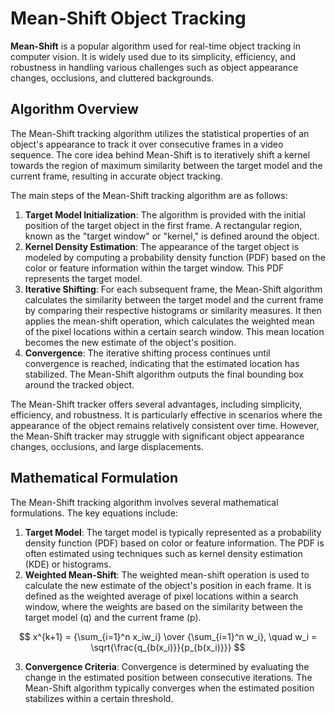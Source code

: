 # Mean-Shift Object Tracking

<b>Mean-Shift</b> is a popular algorithm used for real-time object tracking in computer vision. It is widely used due to its simplicity, efficiency, and robustness in handling various challenges such as object appearance changes, occlusions, and cluttered backgrounds.


## Algorithm Overview

The Mean-Shift tracking algorithm utilizes the statistical properties of an object's appearance to track it over consecutive frames in a video sequence. The core idea behind Mean-Shift is to iteratively shift a kernel towards the region of maximum similarity between the target model and the current frame, resulting in accurate object tracking.

The main steps of the Mean-Shift tracking algorithm are as follows:

1. <b>Target Model Initialization</b>: The algorithm is provided with the initial position of the target object in the first frame. A rectangular region, known as the "target window" or "kernel," is defined around the object.
2. <b>Kernel Density Estimation</b>: The appearance of the target object is modeled by computing a probability density function (PDF) based on the color or feature information within the target window. This PDF represents the target model.
3. <b>Iterative Shifting</b>: For each subsequent frame, the Mean-Shift algorithm calculates the similarity between the target model and the current frame by comparing their respective histograms or similarity measures. It then applies the mean-shift operation, which calculates the weighted mean of the pixel locations within a certain search window. This mean location becomes the new estimate of the object's position.
4. <b>Convergence</b>: The iterative shifting process continues until convergence is reached, indicating that the estimated location has stabilized. The Mean-Shift algorithm outputs the final bounding box around the tracked object.

The Mean-Shift tracker offers several advantages, including simplicity, efficiency, and robustness. It is particularly effective in scenarios where the appearance of the object remains relatively consistent over time. However, the Mean-Shift tracker may struggle with significant object appearance changes, occlusions, and large displacements.

## Mathematical Formulation

The Mean-Shift tracking algorithm involves several mathematical formulations. The key equations include:

1. <b>Target Model</b>: The target model is typically represented as a probability density function (PDF) based on color or feature information. The PDF is often estimated using techniques such as kernel density estimation (KDE) or histograms.
2. <b>Weighted Mean-Shift</b>: The weighted mean-shift operation is used to calculate the new estimate of the object's position in each frame. It is defined as the weighted average of pixel locations within a search window, where the weights are based on the similarity between the target model (q) and the current frame (p).

$$ x^{k+1} = {\sum_{i=1}^n x_iw_i} \over {\sum_{i=1}^n w_i}, \quad w_i = \sqrt{\frac{q_{b(x_i)}}{p_{b(x_i)}}} $$

3. <b>Convergence Criteria</b>: Convergence is determined by evaluating the change in the estimated position between consecutive iterations. The Mean-Shift algorithm typically converges when the estimated position stabilizes within a certain threshold.

